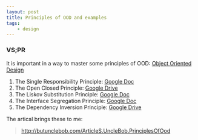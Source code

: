 ```yaml
---
layout: post
title: Principles of OOD and examples
tags:
    - design
---
```


### VS;PR
It is important in a way to master some principles of OOD: [Object Oriented Design](https://en.wikipedia.org/wiki/Object-oriented_design)

1. The Single Responsibility Principle: [Google Doc](https://drive.google.com/file/d/0ByOwmqah_nuGNHEtcU5OekdDMkk/view)  
2. The Open Closed Principle: [Google Drive](https://drive.google.com/file/d/0BwhCYaYDn8EgN2M5MTkwM2EtNWFkZC00ZTI3LWFjZTUtNTFhZGZiYmUzODc1/view)
3. The Liskov Substitution Principle: [Google Doc](https://drive.google.com/file/d/0BwhCYaYDn8EgNzAzZjA5ZmItNjU3NS00MzQ5LTkwYjMtMDJhNDU5ZTM0MTlh/view)
4. The Interface Segregation Principle: [Google Doc](https://drive.google.com/file/d/0BwhCYaYDn8EgOTViYjJhYzMtMzYxMC00MzFjLWJjMzYtOGJiMDc5N2JkYmJi/view)
5. The Dependency Inversion Principle: [Google Drive](https://drive.google.com/file/d/0BwhCYaYDn8EgMjdlMWIzNGUtZTQ0NC00ZjQ5LTkwYzQtZjRhMDRlNTQ3ZGMz/view)


The artical brings these to me: 
> http://butunclebob.com/ArticleS.UncleBob.PrinciplesOfOod
